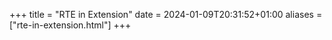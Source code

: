 +++
title = "RTE in Extension"
date = 2024-01-09T20:31:52+01:00
aliases = ["rte-in-extension.html"]
+++
